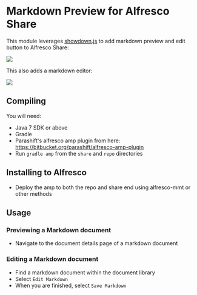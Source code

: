 # Markdown Preview for Alfresco Share

This module leverages [showdown.js](https://github.com/showdownjs/showdown) to add markdown preview and edit button to Alfresco Share:

![](markdown-preview.png)

This also adds a markdown editor:

![](markdown-editor.png)

## Compiling

You will need:

* Java 7 SDK or above
* Gradle
* Parashift's alfresco amp plugin from here: https://bitbucket.org/parashift/alfresco-amp-plugin
* Run `gradle amp` from the `share` and `repo` directories

## Installing to Alfresco

* Deploy the amp to both the repo and share end using alfresco-mmt or other methods

## Usage

### Previewing a Markdown document

* Navigate to the document details page of a markdown document


### Editing a Markdown document

* Find a markdown document within the document library
* Select `Edit Markdown`
* When you are finished, select `Save Markdown`

